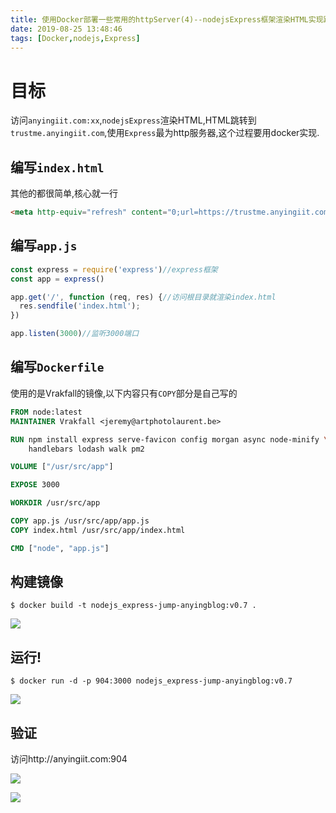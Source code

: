 ```yaml
---
title: 使用Docker部署一些常用的httpServer(4)--nodejsExpress框架渲染HTML实现跳转
date: 2019-08-25 13:48:46
tags: [Docker,nodejs,Express]
---
```


# 目标

访问`anyingiit.com:xx`,`nodejsExpress`渲染HTML,HTML跳转到`trustme.anyingiit.com`,使用`Express`最为http服务器,这个过程要用docker实现.

## 编写`index.html`

其他的都很简单,核心就一行

```html
<meta http-equiv="refresh" content="0;url=https://trustme.anyingiit.com">
```

## 编写`app.js`

```javascript
const express = require('express')//express框架
const app = express()

app.get('/', function (req, res) {//访问根目录就渲染index.html
  res.sendfile('index.html'); 
})

app.listen(3000)//监听3000端口
```

## 编写`Dockerfile`

使用的是Vrakfall的镜像,以下内容只有`COPY`部分是自己写的

```dockerfile
FROM node:latest
MAINTAINER Vrakfall <jeremy@artphotolaurent.be>

RUN npm install express serve-favicon config morgan async node-minify \
    handlebars lodash walk pm2

VOLUME ["/usr/src/app"]

EXPOSE 3000

WORKDIR /usr/src/app

COPY app.js /usr/src/app/app.js
COPY index.html /usr/src/app/index.html

CMD ["node", "app.js"]
```

## 构建镜像

```shell
$ docker build -t nodejs_express-jump-anyingblog:v0.7 .
```

![](https://oss.trustme.anyingiit.com/images/20190825135447.png)

## 运行!

```shell
$ docker run -d -p 904:3000 nodejs_express-jump-anyingblog:v0.7
```

![](https://oss.trustme.anyingiit.com/images/20190825135613.png)

## 验证

访问http://anyingiit.com:904

![](https://oss.trustme.anyingiit.com/images/20190825135909.gif)

![](https://oss.trustme.anyingiit.com/images/20190825141756.png)